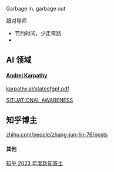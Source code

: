Garbage in, garbage out

跟对导师 

- 节约时间，少走弯路
- 


## AI 领域

#### [Andrej Karpathy](https://karpathy.ai/)
[karpathy.ai/stateofgpt.pdf](https://karpathy.ai/stateofgpt.pdf)

[SITUATIONAL AWARENESS](https://situational-awareness.ai/)

  
## 知乎博主
[zhihu.com/people/zhang-jun-lin-76/posts](https://www.zhihu.com/people/zhang-jun-lin-76/posts)
#### 其他
[知乎 2023 年度新知答主](https://www.zhihu.com/campaign/new-knowledge-youth/2023)